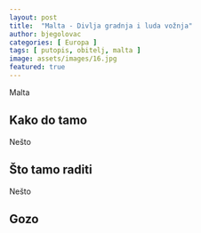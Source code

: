 ```yaml
---
layout: post
title:  "Malta - Divlja gradnja i luda vožnja"
author: bjegolovac
categories: [ Europa ]
tags: [ putopis, obitelj, malta ]
image: assets/images/16.jpg
featured: true
---
```

Malta

## Kako do tamo
Nešto

## Što tamo raditi
Nešto

## Gozo